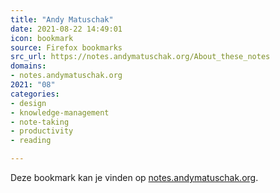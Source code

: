 ```yaml
---
title: "Andy Matuschak"
date: 2021-08-22 14:49:01
icon: bookmark
source: Firefox bookmarks
src_url: https://notes.andymatuschak.org/About_these_notes
domains:
- notes.andymatuschak.org
2021: "08"
categories:
- design
- knowledge-management
- note-taking
- productivity
- reading

---
```

Deze bookmark kan je vinden op [notes.andymatuschak.org](https://notes.andymatuschak.org/About_these_notes).
